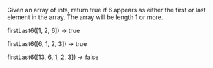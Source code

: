 Given an array of ints, return true if 6 appears as either the first or last element in the array. The array will be length 1 or more.

firstLast6([1, 2, 6]) → true

firstLast6([6, 1, 2, 3]) → true

firstLast6([13, 6, 1, 2, 3]) → false
